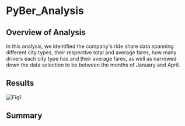 # PyBer_Analysis

## Overview of Analysis
In this analysis, we identified the company's ride share data spanning different city types, their respective total and average fares, how many drivers each city type has and their average fares, as well as narrowed down the data selection to be between the months of January and April.

## Results
![Fig1](PyBer_Analysis/analysis/Fig1.png)


## Summary
